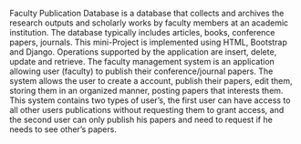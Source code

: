 Faculty Publication Database is a database that collects and archives the research outputs and scholarly works by faculty members at an academic institution. The database typically includes articles, books, conference papers, journals. This mini-Project is implemented using HTML, Bootstrap and Django. Operations supported by the application are insert, delete, update and retrieve. The faculty management system is an application allowing user (faculty) to publish their conference/journal papers. The system allows the user to create a account, publish their papers, edit them, storing them in an organized manner, posting papers that interests them. This system contains two types of user’s, the first user can have access to all other users publications without requesting them to grant access, and the second user can only publish his papers and need to request if he needs to see other’s papers.
